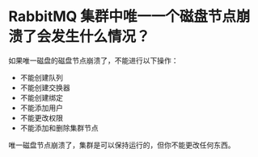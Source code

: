 # RabbitMQ 集群中唯一一个磁盘节点崩溃了会发生什么情况？

如果唯一磁盘的磁盘节点崩溃了，不能进行以下操作：

* 不能创建队列
* 不能创建交换器
* 不能创建绑定
* 不能添加用户
* 不能更改权限
* 不能添加和删除集群节点

唯一磁盘节点崩溃了，集群是可以保持运行的，但你不能更改任何东西。

‍
